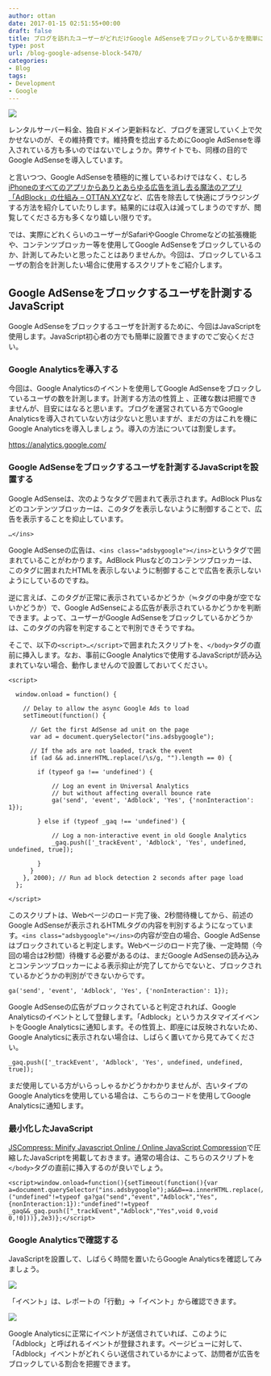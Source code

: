 ```yaml
---
author: ottan
date: 2017-01-15 02:51:55+00:00
draft: false
title: ブログを訪れたユーザーがどれだけGoogle AdSenseをブロックしているかを簡単に計測する方法
type: post
url: /blog-google-adsense-block-5470/
categories:
- Blog
tags:
- Development
- Google
---
```


![](/uploads/2017/01/170115-587adc00b89dd.jpg)






レンタルサーバー料金、独自ドメイン更新料など、ブログを運営していく上で欠かせないのが、その維持費です。維持費を捻出するためにGoogle AdSenseを導入されている方も多いのではないでしょうか。弊サイトでも、同様の目的でGoogle AdSenseを導入しています。





と言いつつ、Google AdSenseを積極的に推しているわけではなく、むしろ[iPhoneのすべてのアプリからありとあらゆる広告を消し去る魔法のアプリ「AdBlock」の仕組み – OTTAN.XYZ](/ios-adblock-5057/)など、広告を除去して快適にブラウジングする方法を紹介していたりします。結果的には収入は減ってしまうのですが、閲覧してくださる方も多くなり嬉しい限りです。





では、実際にどれくらいのユーザーがSafariやGoogle Chromeなどの拡張機能や、コンテンツブロッカー等を使用してGoogle AdSenseをブロックしているのか、計測してみたいと思ったことはありませんか。今回は、ブロックしているユーザの割合を計測したい場合に使用するスクリプトをご紹介します。





## Google AdSenseをブロックするユーザを計測するJavaScript





Google AdSenseをブロックするユーザを計測するために、今回はJavaScriptを使用します。JavaScript初心者の方でも簡単に設置できますのでご安心ください。





### Google Analyticsを導入する





今回は、Google Analyticsのイベントを使用してGoogle AdSenseをブロックしているユーザの数を計測します。計測する方法の性質上
、正確な数は把握できませんが、目安にはなると思います。ブログを運営されている方でGoogle Analyticsを導入されていない方は少ないと思いますが、まだの方はこれを機にGoogle Analyticsを導入しましょう。導入の方法については割愛します。



https://analytics.google.com/



### Google AdSenseをブロックするユーザを計測するJavaScriptを設置する





Google AdSenseは、次のようなタグで囲まれて表示されます。AdBlock Plusなどのコンテンツブロッカーは、このタグを表示しないように制御することで、広告を表示することを抑止しています。




    
    …</ins>





Google AdSenseの広告は、`<ins class="adsbygoogle"></ins>`というタグで囲まれていることがわかります。AdBlock Plusなどのコンテンツブロッカーは、このタグに囲まれたHTMLを表示しないように制御することで広告を表示しないようにしているのですね。





逆に言えば、このタグが正常に表示されているかどうか（≒タグの中身が空でないかどうか）で、Google AdSenseによる広告が表示されているかどうかを判断できます。よって、ユーザーがGoogle AdSenseをブロックしているかどうかは、このタグの内容を判定することで判別できそうですね。





そこで、以下の`<script>…</script>`で囲まれたスクリプトを、`</body>`タグの直前に挿入します。なお、事前にGoogle Analyticsで使用するJavaScriptが読み込まれていない場合、動作しませんので設置しておいてください。




    
    <script> 
      
      window.onload = function() { 
      
        // Delay to allow the async Google Ads to load
        setTimeout(function() { 
          
          // Get the first AdSense ad unit on the page
          var ad = document.querySelector("ins.adsbygoogle");
          
          // If the ads are not loaded, track the event
          if (ad && ad.innerHTML.replace(/\s/g, "").length == 0) {
     
            if (typeof ga !== 'undefined') {
     
                // Log an event in Universal Analytics
                // but without affecting overall bounce rate
                ga('send', 'event', 'Adblock', 'Yes', {'nonInteraction': 1}); 
     
            } else if (typeof _gaq !== 'undefined') {
     
                // Log a non-interactive event in old Google Analytics
                _gaq.push(['_trackEvent', 'Adblock', 'Yes', undefined, undefined, true]);
     
            }
          }
        }, 2000); // Run ad block detection 2 seconds after page load
      }; 
      
    </script>





このスクリプトは、Webページのロード完了後、2秒間待機してから、前述のGoogle AdSenseが表示されるHTMLタグの内容を判別するようになっています。`<ins class="adsbygoogle"></ins>`の内容が空白の場合、Google AdSenseはブロックされていると判定します。Webページのロード完了後、一定時間（今回の場合は2秒間）待機する必要があるのは、まだGoogle AdSenseの読み込みとコンテンツブロッカーによる表示抑止が完了してからでないと、ブロックされているかどうかの判別ができないからです。




    
    ga('send', 'event', 'Adblock', 'Yes', {'nonInteraction': 1});





Google AdSenseの広告がブロックされていると判定されれば、Google Analyticsのイベントとして登録します。「Adblock」というカスタマイズイベントをGoogle Analyticsに通知します。その性質上、即座には反映されないため、Google Analyticsに表示されない場合は、しばらく置いてから見てみてください。




    
    _gaq.push(['_trackEvent', 'Adblock', 'Yes', undefined, undefined, true]);





まだ使用している方がいらっしゃるかどうかわかりませんが、古いタイプのGoogle Analyticsを使用している場合は、こちらのコードを使用してGoogle Analyticsに通知します。





### 最小化したJavaScript





[JSCompress: Minify Javascript Online / Online JavaScript Compression](https://jscompress.com/)で圧縮したJavaScriptを掲載しておきます。通常の場合は、こちらのスクリプトを`</body>`タグの直前に挿入するのが良いでしょう。




    
    <script>window.onload=function(){setTimeout(function(){var a=document.querySelector("ins.adsbygoogle");a&&0==a.innerHTML.replace(/\s/g,"").length&&("undefined"!=typeof ga?ga("send","event","Adblock","Yes",{nonInteraction:1}):"undefined"!=typeof _gaq&&_gaq.push(["_trackEvent","Adblock","Yes",void 0,void 0,!0]))},2e3)};</script>





### Google Analyticsで確認する





JavaScriptを設置して、しばらく時間を置いたらGoogle Analyticsを確認してみましょう。





![](/uploads/2017/01/170115-587ae1a287215.png)






「イベント」は、レポートの「行動」→「イベント」から確認できます。





![](/uploads/2017/01/170115-587ae1ae7b72d.png)






Google Analyticsに正常にイベントが送信されていれば、このように「Adblock」と呼ばれるイベントが登録されます。ページビューに対して、「Adblock」イベントがどれくらい送信されているかによって、訪問者が広告をブロックしている割合を把握できます。
